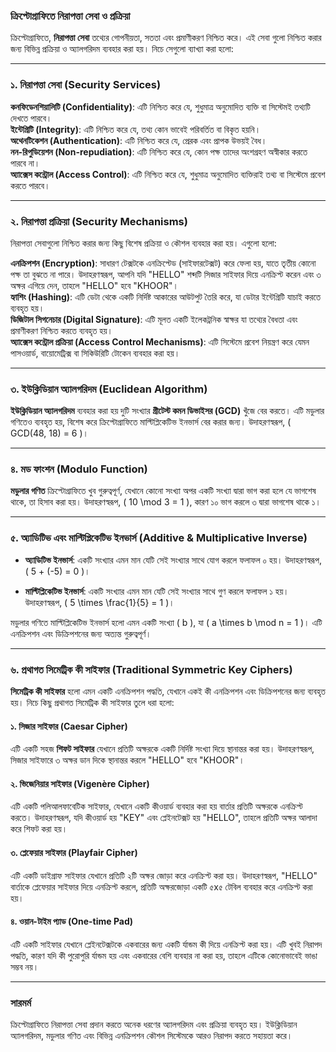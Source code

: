 ### ক্রিপ্টোগ্রাফিতে নিরাপত্তা সেবা ও প্রক্রিয়া

ক্রিপ্টোগ্রাফিতে, **নিরাপত্তা সেবা** তথ্যের গোপনীয়তা, সততা এবং প্রমাণীকরণ নিশ্চিত করে। এই সেবা গুলো নিশ্চিত করার জন্য বিভিন্ন প্রক্রিয়া ও অ্যালগরিদম ব্যবহার করা হয়। নিচে সেগুলো ব্যাখ্যা করা হলো:

---

### ১. **নিরাপত্তা সেবা (Security Services)**

**কনফিডেনশিয়ালিটি (Confidentiality)**: এটি নিশ্চিত করে যে, শুধুমাত্র অনুমোদিত ব্যক্তি বা সিস্টেমই তথ্যটি দেখতে পারবে।  
**ইন্টেগ্রিটি (Integrity)**: এটি নিশ্চিত করে যে, তথ্য কোন ভাবেই পরিবর্তিত বা বিকৃত হয়নি।  
**অথেনটিকেশন (Authentication)**: এটি নিশ্চিত করে যে, প্রেরক এবং প্রাপক উভয়ই বৈধ।  
**নন-রিপুডিয়েশন (Non-repudiation)**: এটি নিশ্চিত করে যে, কোন পক্ষ তাদের অংশগ্রহণ অস্বীকার করতে পারবে না।  
**অ্যাক্সেস কন্ট্রোল (Access Control)**: এটি নিশ্চিত করে যে, শুধুমাত্র অনুমোদিত ব্যক্তিরাই তথ্য বা সিস্টেমে প্রবেশ করতে পারবে।  

---

### ২. **নিরাপত্তা প্রক্রিয়া (Security Mechanisms)**

নিরাপত্তা সেবাগুলো নিশ্চিত করার জন্য কিছু বিশেষ প্রক্রিয়া ও কৌশল ব্যবহার করা হয়। এগুলো হলো:

**এনক্রিপশন (Encryption)**: সাধারণ টেক্সটকে এনক্রিপ্টেড (সাইফারটেক্সট) করে ফেলা হয়, যাতে তৃতীয় কোনো পক্ষ তা বুঝতে না পারে। উদাহরণস্বরূপ, আপনি যদি "HELLO" শব্দটি সিজার সাইফার দিয়ে এনক্রিপ্ট করেন এবং ৩ অক্ষর এগিয়ে দেন, তাহলে "HELLO" হবে "KHOOR"।  
**হ্যাশিং (Hashing)**: এটি ডেটা থেকে একটি নির্দিষ্ট আকারের আউটপুট তৈরি করে, যা ডেটার ইন্টেগ্রিটি যাচাই করতে ব্যবহৃত হয়।  
**ডিজিটাল সিগনেচার (Digital Signature)**: এটি মূলত একটি ইলেকট্রনিক স্বাক্ষর যা তথ্যের বৈধতা এবং প্রমাণীকরণ নিশ্চিত করতে ব্যবহৃত হয়।  
**অ্যাক্সেস কন্ট্রোল প্রক্রিয়া (Access Control Mechanisms)**: এটি সিস্টেমে প্রবেশ নিয়ন্ত্রণ করে যেমন পাসওয়ার্ড, বায়োমেট্রিক্স বা সিকিউরিটি টোকেন ব্যবহার করা হয়।  

---

### ৩. **ইউক্লিডিয়ান অ্যালগরিদম (Euclidean Algorithm)**

**ইউক্লিডিয়ান অ্যালগরিদম** ব্যবহার করা হয় দুটি সংখ্যার **গ্রীটেস্ট কমন ডিভাইসর (GCD)** খুঁজে বের করতে। এটি মডুলার গণিতেও ব্যবহৃত হয়, বিশেষ করে ক্রিপ্টোগ্রাফিতে মাল্টিপ্লিকেটিভ ইনভার্স বের করার জন্য। উদাহরণস্বরূপ, \( GCD(48, 18) = 6 \)।

---

### ৪. **মড ফাংশন (Modulo Function)**

**মডুলার গণিত** ক্রিপ্টোগ্রাফিতে খুব গুরুত্বপূর্ণ, যেখানে কোনো সংখ্যা অপর একটি সংখ্যা দ্বারা ভাগ করা হলে যে ভাগশেষ থাকে, তা হিসাব করা হয়। উদাহরণস্বরূপ, \( 10 \mod 3 = 1 \), কারণ ১০ ভাগ করলে ৩ দ্বারা ভাগশেষ থাকে ১।

---

### ৫. **অ্যাডিটিভ এবং মাল্টিপ্লিকেটিভ ইনভার্স (Additive & Multiplicative Inverse)**

- **অ্যাডিটিভ ইনভার্স**: একটি সংখ্যার এমন মান যেটি সেই সংখ্যার সাথে যোগ করলে ফলাফল ০ হয়। উদাহরণস্বরূপ, \( 5 + (-5) = 0 \)।
  
- **মাল্টিপ্লিকেটিভ ইনভার্স**: একটি সংখ্যার এমন মান যেটি সেই সংখ্যার সাথে গুণ করলে ফলাফল ১ হয়। উদাহরণস্বরূপ, \( 5 \times \frac{1}{5} = 1 \)।

মডুলার গণিতে মাল্টিপ্লিকেটিভ ইনভার্স হলো এমন একটি সংখ্যা \( b \), যা \( a \times b \mod n = 1 \)। এটি এনক্রিপশন এবং ডিক্রিপশনের জন্য অত্যন্ত গুরুত্বপূর্ণ।

---

### ৬. **প্রথাগত সিমেট্রিক কী সাইফার (Traditional Symmetric Key Ciphers)**

**সিমেট্রিক কী সাইফার** হলো এমন একটি এনক্রিপশন পদ্ধতি, যেখানে একই কী এনক্রিপশন এবং ডিক্রিপশনের জন্য ব্যবহৃত হয়। নিচে কিছু প্রথাগত সিমেট্রিক কী সাইফার তুলে ধরা হলো:

#### **১. সিজার সাইফার (Caesar Cipher)**  
এটি একটি সহজ **শিফট সাইফার** যেখানে প্রতিটি অক্ষরকে একটি নির্দিষ্ট সংখ্যা দিয়ে স্থানান্তর করা হয়। উদাহরণস্বরূপ, সিজার সাইফারে ৩ অক্ষর ডান দিকে স্থানান্তর করলে "HELLO" হবে "KHOOR"।

#### **২. ভিজেনিয়ার সাইফার (Vigenère Cipher)**  
এটি একটি পলিআলফাবেটিক সাইফার, যেখানে একটি কীওয়ার্ড ব্যবহার করা হয় বার্তার প্রতিটি অক্ষরকে এনক্রিপ্ট করতে। উদাহরণস্বরূপ, যদি কীওয়ার্ড হয় "KEY" এবং প্লেইনটেক্সট হয় "HELLO", তাহলে প্রতিটি অক্ষর আলাদা করে শিফট করা হয়।

#### **৩. প্লেফেয়ার সাইফার (Playfair Cipher)**  
এটি একটি ডাইগ্রাফ সাইফার যেখানে প্রতিটি ২টি অক্ষর জোড়া করে এনক্রিপ্ট করা হয়। উদাহরণস্বরূপ, "HELLO" বার্তাকে প্লেফেয়ার সাইফার দিয়ে এনক্রিপ্ট করলে, প্রতিটি অক্ষরজোড়া একটি ৫x৫ টেবিল ব্যবহার করে এনক্রিপ্ট করা হয়।

#### **৪. ওয়ান-টাইম প্যাড (One-time Pad)**  
এটি একটি সাইফার যেখানে প্লেইনটেক্সটকে একবারের জন্য একটি র্যান্ডম কী দিয়ে এনক্রিপ্ট করা হয়। এটি খুবই নিরাপদ পদ্ধতি, কারণ যদি কী পুরোপুরি র্যান্ডম হয় এবং একবারের বেশি ব্যবহার না করা হয়, তাহলে এটিকে কোনোভাবেই ভাঙা সম্ভব নয়।

---

### সারমর্ম

ক্রিপ্টোগ্রাফিতে নিরাপত্তা সেবা প্রদান করতে অনেক ধরণের অ্যালগরিদম এবং প্রক্রিয়া ব্যবহৃত হয়। ইউক্লিডিয়ান অ্যালগরিদম, মডুলার গণিত এবং বিভিন্ন এনক্রিপশন কৌশল সিস্টেমকে আরও নিরাপদ করতে সহায়তা করে।
